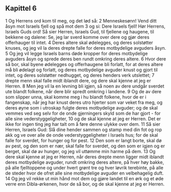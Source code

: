 ## Kapittel 6

1 Og Herrens ord kom til meg, og det lød så:
2 Menneskesønn! Vend ditt åsyn mot Israels fjell og spå mot dem
3 og si: Dere Israels fjell! Hør Herrens, Israels Guds ord! Så sier Herren, Israels Gud, til fjellene og haugene, til bekkene og dalene: Se, jeg lar sverd komme over dere og gjør deres offerhauger til intet.
4 Deres altere skal ødelegges, og deres solstøtter knuses, og jeg vil la deres drepte falle for deres motbydelige avguders åsyn.
5 Og jeg vil legge Israels barns døde kropper for deres motbydelige avguders åsyn og sprede deres ben rundt omkring deres altere.
6 Hvor dere så bor, skal byene ødelegges og offerhaugene bli forlatt, for at deres altere må bli ødelagt og forlatt, og deres motbydelige avguder knust og gjort til intet, og deres solstøtter nedhugget, og deres henders verk utslettet;
7 drepte menn skal falle midt iblandt dere, og dere skal kjenne at jeg er Herren.
8 Men jeg vil la en levning bli igjen, så noen av dere undgår sverdet ute blandt folkene, når dere blir spredt omkring i landene.
9 Og de av dere som slipper unna, skal komme meg i hu blandt folkene, hvor de er i fangenskap, når jeg har knust deres utro hjerter som var veket fra meg, og deres øyne som i utroskap fulgte deres motbydelige avguder; og de skal vemmes ved seg selv for de onde gjerningers skyld som de har gjort - for alle sine vederstyggeligheter,
10 og de skal kjenne at jeg er Herren. Det er ikke for ingen ting jeg har talt om å føre denne ulykke over dem.
11 Så sier Herren, Israels Gud: Slå dine hender sammen og stamp med din fot og rop akk og ve over alle de onde vederstyggeligheter i Israels hus; for de skal falle for sverdet, for hunger og for pest.
12 Den som er langt borte, skal dø av pest, og den som er nær, skal falle for sverdet, og den som er igjen og er berget, skal dø av hunger, og jeg vil uttømme min harme på dem.
13 Og dere skal kjenne at jeg er Herren, når deres drepte menn ligger midt iblandt deres motbydelige avguder, rundt omkring deres altere, på hver høy bakke, på alle fjelltoppene og under hvert grønt tre og hver løvrik terebinte, på alle de steder hvor de ofret alle sine motbydelige avguder en velbehagelig duft.
14 Og jeg vil rekke ut min hånd mot dem og gjøre landet til en ørk og et øde verre enn Dibla-ørkenen, hvor de så bor, og de skal kjenne at jeg er Herren.
